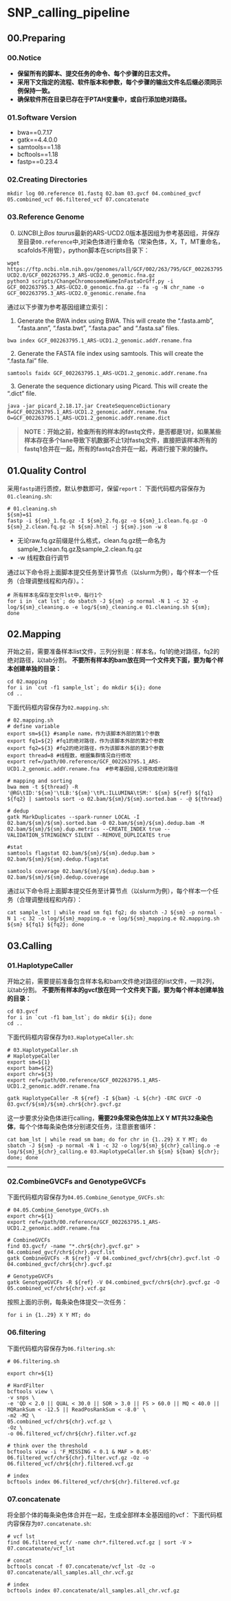 # SNP_calling_pipeline

## 00.Preparing

### 00.Notice
- **保留所有的脚本、提交任务的命令、每个步骤的日志文件。**
- **采用下文指定的流程、软件版本和参数，每个步骤的输出文件名后缀必须同示例保持一致。**
- **确保软件所在目录已存在于PTAH变量中，或自行添加绝对路径。**

### 01.Software Version
- bwa==0.7.17
- gatk==4.4.0.0
- samtools==1.18
- bcftools==1.18
- fastp==0.23.4

### 02.Creating Directories

```shell
mkdir log 00.reference 01.fastq 02.bam 03.gvcf 04.combined_gvcf 05.combined_vcf 06.filtered_vcf 07.concatenate
```

### 03.Reference Genome

0. 以NCBI上*Bos taurus*最新的ARS-UCD2.0版本基因组为参考基因组，并保存至目录`00.reference`中,对染色体进行重命名（常染色体，X，T，MT重命名，scafolds不用管），python脚本在scripts目录下：

```
wget https://ftp.ncbi.nlm.nih.gov/genomes/all/GCF/002/263/795/GCF_002263795.3_ARS-UCD2.0/GCF_002263795.3_ARS-UCD2.0_genomic.fna.gz
python3 scripts/ChangeChromosomeNameInFastaOrGff.py -i GCF_002263795.3_ARS-UCD2.0_genomic.fna.gz --fa -g -N chr_name -o GCF_002263795.3_ARS-UCD2.0_genomic.rename.fna
```

通过以下步骤为参考基因组建立索引：

1. Generate the BWA index using BWA. This will create the “.fasta.amb”, “.fasta.ann”, “.fasta.bwt”, “.fasta.pac” and “.fasta.sa” files.
```shell
bwa index GCF_002263795.1_ARS-UCD1.2_genomic.addY.rename.fna
```
 
2. Generate the FASTA file index using samtools. This will create the “.fasta.fai” file.
```shell
samtools faidx GCF_002263795.1_ARS-UCD1.2_genomic.addY.rename.fna
```
 
3. Generate the sequence dictionary using Picard. This will create the “.dict” file.
```shell
java -jar picard_2.18.17.jar CreateSequenceDictionary R=GCF_002263795.1_ARS-UCD1.2_genomic.addY.rename.fna O=GCF_002263795.1_ARS-UCD1.2_genomic.addY.rename.dict
```


> **NOTE：开始之前，检查所有的样本的fastq文件，是否都是1对，如果某些样本存在多个lane导致下机数据不止1对fastq文件，直接把该样本所有的fastq1合并在一起，所有的fastq2合并在一起，再进行接下来的操作。** 



## 01.Quality Control

采用`fastp`进行质控，默认参数即可，保留`report`：
下面代码框内容保存为`01.cleaning.sh`:

```shell
# 01.cleaning.sh
${sm}=$1
fastp -i ${sm}_1.fq.gz -I ${sm}_2.fq.gz -o ${sm}_1.clean.fq.gz -O ${sm}_2.clean.fq.gz -h ${sm}.html -j ${sm}.json -w 8
```

- 无论raw.fq.gz前缀是什么格式，clean.fq.gz统一命名为sample_1.clean.fq.gz及sample_2.clean.fq.gz
- -w 线程数自行调节

通过以下命令将上面脚本提交任务至计算节点（以slurm为例），每个样本一个任务（合理调整线程和内存）。：

```
# 所有样本名保存至文件lst中，每行1个
for i in `cat lst`; do sbatch -J ${sm} -p normal -N 1 -c 32 -o log/${sm}_cleaning.o -e log/${sm}_cleaning.e 01.cleaning.sh ${sm}; done
```

## 02.Mapping

开始之前，需要准备样本list文件，三列分别是：样本名，fq1的绝对路径，fq2的绝对路径，以tab分割。
**不要所有样本的bam放在同一个文件夹下面，要为每个样本创建单独的目录：**

```shell
cd 02.mapping
for i in `cut -f1 sample_lst`; do mkdir ${i}; done
cd ..
```

下面代码框内容保存为`02.mapping.sh`:

```shell
# 02.mapping.sh
# define variable
export sm=${1} #sample name，作为该脚本外部的第1个参数
export fq1=${2} #fq1的绝对路径，作为该脚本外部的第2个参数
export fq2=${3} #fq2的绝对路径，作为该脚本外部的第3个参数
export thread=8 #线程数，根据集群情况自行修改
export ref=/path/00.reference/GCF_002263795.1_ARS-UCD1.2_genomic.addY.rename.fna  #参考基因组,记得改成绝对路径
 
# mapping and sorting
bwa mem -t ${thread} -R '@RG\tID:'${sm}'\tLB:'${sm}'\tPL:ILLUMINA\tSM:' ${sm} ${ref} ${fq1} ${fq2} | samtools sort -o 02.bam/${sm}/${sm}.sorted.bam - -@ ${thread}

# dedup
gatk MarkDuplicates --spark-runner LOCAL -I 02.bam/${sm}/${sm}.sorted.bam -O 02.bam/${sm}/${sm}.dedup.bam -M 02.bam/${sm}/${sm}.dup.metrics --CREATE_INDEX true --VALIDATION_STRINGENCY SILENT --REMOVE_DUPLICATES true

#stat
samtools flagstat 02.bam/${sm}/${sm}.dedup.bam > 02.bam/${sm}/${sm}.dedup.flagstat

samtools coverage 02.bam/${sm}/${sm}.dedup.bam > 02.bam/${sm}/${sm}.dedup.coverage

```
通过以下命令将上面脚本提交任务至计算节点（以slurm为例），每个样本一个任务（合理调整线程和内存）：

```
cat sample_lst | while read sm fq1 fq2; do sbatch -J ${sm} -p normal -N 1 -c 32 -o log/${sm}_mapping.o -e log/${sm}_mapping.e 02.mapping.sh ${sm} ${fq1} ${fq2}; done
```



## 03.Calling

### 01.HaplotypeCaller

开始之前，需要提前准备包含样本名和bam文件绝对路径的list文件，一共2列，以tab分割。
**不要所有样本的gvcf放在同一个文件夹下面，要为每个样本创建单独的目录：**

```shell
cd 03.gvcf
for i in `cut -f1 bam_lst`; do mkdir ${i}; done
cd ..
```

下面代码框内容保存为`03.HaplotypeCaller.sh`:
```shell
# 03.HaplotypeCaller.sh
# HaplotypeCaller
export sm=${1}
export bam=${2}
export chr=${3}
export ref=/path/00.reference/GCF_002263795.1_ARS-UCD1.2_genomic.addY.rename.fna
 
gatk HaplotypeCaller -R ${ref} -I ${bam} -L ${chr} -ERC GVCF -O 03.gvcf/${sm}/${sm}.chr${chr}.gvcf.gz
```

这一步要求分染色体进行calling，**需要29条常染色体加上X Y MT共32条染色体**，每个个体每条染色体分别递交任务，注意嵌套循环：
```
cat bam_lst | while read sm bam; do for chr in {1..29} X Y MT; do sbatch -J ${sm} -p normal -N 1 -c 32 -o log/${sm}_${chr}_calling.o -e log/${sm}_${chr}_calling.e 03.HaplotypeCaller.sh ${sm} ${bam} ${chr}; done; done
```


---


### 02.CombineGVCFs and GenotypeGVCFs
下面代码框内容保存为`04.05.Combine_Genotype_GVCFs.sh`:
```shell
# 04.05.Combine_Genotype_GVCFs.sh
export chr=${1}
export ref=/path/00.reference/GCF_002263795.1_ARS-UCD1.2_genomic.addY.rename.fna

# CombineGVCFs 
find 03.gvcf/ -name "*.chr${chr}.gvcf.gz" > 04.combined_gvcf/chr${chr}.gvcf.lst
gatk CombineGVCFs -R ${ref} -V 04.combined_gvcf/chr${chr}.gvcf.lst -O 04.combined_gvcf/chr${chr}.gvcf.gz
 
# GenotypeGVCFs
gatk GenotypeGVCFs -R ${ref} -V 04.combined_gvcf/chr${chr}.gvcf.gz -O 05.combined_vcf/chr${chr}.vcf.gz
```

按照上面的示例，每条染色体提交一次任务：
```
for i in {1..29} X Y MT; do 
```


### 06.filtering
下面代码框内容保存为`06.filtering.sh`:
```shell
# 06.filtering.sh

export chr=${1}

# HardFilter
bcftools view \
-v snps \
-e 'QD < 2.0 || QUAL < 30.0 || SOR > 3.0 || FS > 60.0 || MQ < 40.0 || MQRankSum < -12.5 || ReadPosRankSum < -8.0' \
-m2 -M2 \
05.combined_vcf/chr${chr}.vcf.gz \
-Oz \
-o 06.filtered_vcf/chr${chr}.filter.vcf.gz

# think over the threshold
bcftools view -i 'F_MISSING < 0.1 & MAF > 0.05' 06.filtered_vcf/chr${chr}.filter.vcf.gz -Oz -o 06.filtered_vcf/chr${chr}.filtered.vcf.gz

# index
bcftools index 06.filtered_vcf/chr${chr}.filtered.vcf.gz
```

### 07.concatenate

将全部个体的每条染色体合并在一起，生成全部样本全基因组的vcf：
下面代码框内容保存为`07.concatenate.sh`:

```shell
# vcf lst
find 06.filtered_vcf/ -name chr*.filtered.vcf.gz | sort -V > 07.concatenate/vcf_lst

# concat
bcftools concat -f 07.concatenate/vcf_lst -Oz -o 07.concatenate/all_samples.all_chr.vcf.gz

# index 
bcftools index 07.concatenate/all_samples.all_chr.vcf.gz
```

